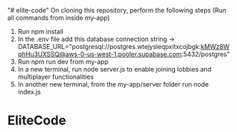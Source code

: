"# elite-code"
On cloning this repository, perform the following steps
(Run all commands from inside my-app)

1. Run npm install
2. In the .env file add this database connection string -> DATABASE_URL="postgresql://postgres.wtejysleqpxitxcojbgk:kMWz8WphHu3UXSSQ@aws-0-us-west-1.pooler.supabase.com:5432/postgres"
3. Run npm run dev from my-app
4. In a new terminal, run node server.js to enable joining lobbies and multiplayer functionalities
5. In another new terminal, from the my-app/server folder run node index.js
# EliteCode
